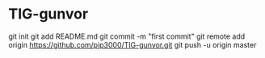 # TIG-gunvor
git init
git add README.md
git commit -m "first commit"
git remote add origin https://github.com/pip3000/TIG-gunvor.git
git push -u origin master

